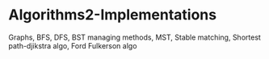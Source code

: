 # Algorithms2-Implementations
Graphs, BFS, DFS, BST managing methods, MST, Stable matching, Shortest path-djikstra algo, Ford Fulkerson algo
